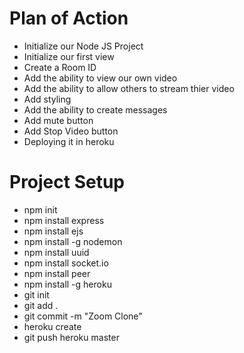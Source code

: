 # Plan of Action

- Initialize our Node JS Project
- Initialize our first view
- Create a Room ID
- Add the ability to view our own video
- Add the ability to allow others to stream thier video
- Add styling
- Add the ability to create messages
- Add mute button
- Add Stop Video button
- Deploying it in heroku

# Project Setup

- npm init
- npm install express
- npm install ejs
- npm install -g nodemon
- npm install uuid
- npm install socket.io
- npm install peer
- npm install -g heroku
- git init
- git add  .
- git commit -m "Zoom Clone"
- heroku create
- git push heroku master
